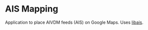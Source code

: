 AIS Mapping
===

Application to place AIVDM feeds (AIS) on Google Maps.  Uses [libais](https://github.com/schwehr/libais).